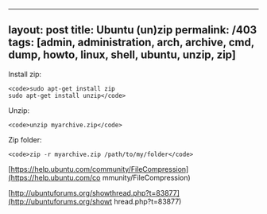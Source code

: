 ---
layout: post
title: Ubuntu (un)zip
permalink: /403
tags: [admin, administration, arch, archive, cmd, dump, howto, linux, shell, ubuntu, unzip, zip]
----

Install zip:

    
    <code>sudo apt-get install zip
    sudo apt-get install unzip</code>


Unzip:

    
    <code>unzip myarchive.zip</code>


Zip folder:

    
    <code>zip -r myarchive.zip /path/to/my/folder</code>


[https://help.ubuntu.com/community/FileCompression](https://help.ubuntu.com/co
mmunity/FileCompression)


[http://ubuntuforums.org/showthread.php?t=83877](http://ubuntuforums.org/showt
hread.php?t=83877)

